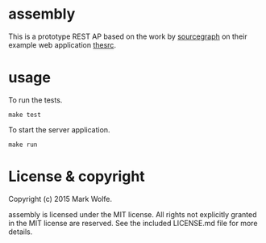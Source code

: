 # assembly

This is a prototype REST AP based on the work by [sourcegraph](https://sourcegraph.com) on their example web application [thesrc](https://github.com/sourcegraph/thesrc).

# usage

To run the tests.

```
make test
```

To start the server application.

```
make run
```

# License & copyright

Copyright (c) 2015 Mark Wolfe.

assembly is licensed under the MIT license. All rights not explicitly granted in the MIT license are reserved. See the included LICENSE.md file for more details.